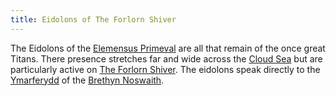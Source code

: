 ```yaml
---
title: Eidolons of The Forlorn Shiver
---
```


The Eidolons of the [Elemensus Primeval](Elemental%20Primordials/Elemental%20Primordials.md) are all that remain of the once great Titans. There presence stretches far and wide across the [Cloud Sea](../Locations/Cloud%20Sea/Cloud%20Sea.md) but are particularly active on [The Forlorn Shiver](../Locations/Cloud%20Sea/Shards/The%20Forlorn%20Shiver/The%20Forlorn%20Shiver.md). The eidolons speak directly to the [Ymarferydd](../Groups/Ymarferydd.md) of the [Brethyn Noswaith](../Groups/Brethyn%20Noswaith.md).
